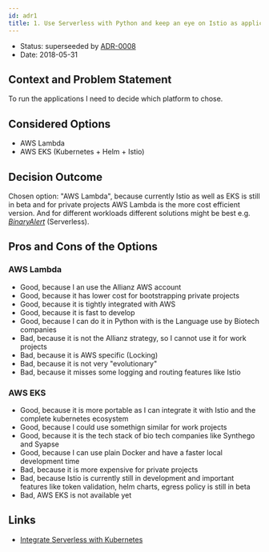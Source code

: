 ```yaml
---
id: adr1
title: 1. Use Serverless with Python and keep an eye on Istio as application runtime
---
```

* Status: superseeded by [ADR-0008](adr8.html)
* Date: 2018-05-31

## Context and Problem Statement

To run the applications I need to decide which platform to chose.

## Considered Options

* AWS Lambda
* AWS EKS \(Kubernetes + Helm + Istio\)

## Decision Outcome

Chosen option: "AWS Lambda", because currently Istio as well as EKS is still in beta and for private projects AWS Lambda is the more cost efficient version. And for different workloads different solutions might be best e.g. [_BinaryAlert_](https://github.com/airbnb/binaryalert) \(Serverless\).

## Pros and Cons of the Options

### AWS Lambda 

* Good, because I an use the Allianz AWS account
* Good, because it has lower cost for bootstrapping private projects
* Good, because it is tightly integrated with AWS
* Good, because it is fast to develop
* Good, because I can do it in Python with is the Language use by Biotech companies
* Bad, because it is not the Allianz strategy, so I cannot use it for work projects
* Bad, because it is AWS specific \(Locking\)
* Bad, because it is not very "evolutionary"
* Bad, because it misses some logging and routing features like Istio 

### AWS EKS

* Good, because it is more portable as I can integrate it with Istio and the complete kubernetes ecosystem
* Good, because I could use somethign similar for work projects
* Good, because it is the tech stack of bio tech companies like Synthego and Syapse
* Good, because I can use plain Docker and have a faster local development time
* Bad, because it is more expensive for private projects
* Bad, because Istio is currently still in development and important features like token validation, helm charts, egress policy is still in beta
* Bad, AWS EKS is not available yet

## Links <!-- optional -->

* [Integrate Serverless with Kubernetes](https://medium.com/@jeffzzq/how-to-integrate-an-aws-lambda-function-into-your-kubernetes-service-mesh-5d665f351675)
